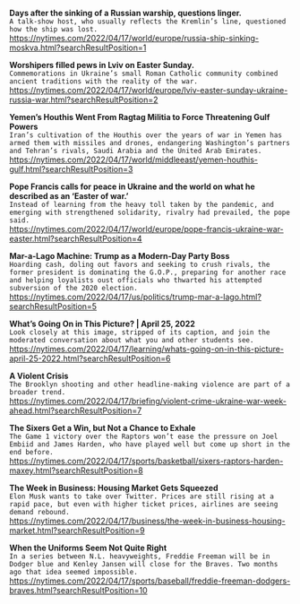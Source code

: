 **Days after the sinking of a Russian warship, questions linger.**\
`A talk-show host, who usually reflects the Kremlin’s line, questioned how the ship was lost.`\
https://nytimes.com/2022/04/17/world/europe/russia-ship-sinking-moskva.html?searchResultPosition=1

**Worshipers filled pews in Lviv on Easter Sunday.**\
`Commemorations in Ukraine’s small Roman Catholic community combined ancient traditions with the reality of the war.`\
https://nytimes.com/2022/04/17/world/europe/lviv-easter-sunday-ukraine-russia-war.html?searchResultPosition=2

**Yemen’s Houthis Went From Ragtag Militia to Force Threatening Gulf Powers**\
`Iran’s cultivation of the Houthis over the years of war in Yemen has armed them with missiles and drones, endangering Washington’s partners and Tehran’s rivals, Saudi Arabia and the United Arab Emirates.`\
https://nytimes.com/2022/04/17/world/middleeast/yemen-houthis-gulf.html?searchResultPosition=3

**Pope Francis calls for peace in Ukraine and the world on what he described as an ‘Easter of war.’**\
`Instead of learning from the heavy toll taken by the pandemic, and emerging with strengthened solidarity, rivalry had prevailed, the pope said.`\
https://nytimes.com/2022/04/17/world/europe/pope-francis-ukraine-war-easter.html?searchResultPosition=4

**Mar-a-Lago Machine: Trump as a Modern-Day Party Boss**\
`Hoarding cash, doling out favors and seeking to crush rivals, the former president is dominating the G.O.P., preparing for another race and helping loyalists oust officials who thwarted his attempted subversion of the 2020 election.`\
https://nytimes.com/2022/04/17/us/politics/trump-mar-a-lago.html?searchResultPosition=5

**What’s Going On in This Picture? | April 25, 2022**\
`Look closely at this image, stripped of its caption, and join the moderated conversation about what you and other students see.`\
https://nytimes.com/2022/04/17/learning/whats-going-on-in-this-picture-april-25-2022.html?searchResultPosition=6

**A Violent Crisis**\
`The Brooklyn shooting and other headline-making violence are part of a broader trend.`\
https://nytimes.com/2022/04/17/briefing/violent-crime-ukraine-war-week-ahead.html?searchResultPosition=7

**The Sixers Get a Win, but Not a Chance to Exhale**\
`The Game 1 victory over the Raptors won’t ease the pressure on Joel Embiid and James Harden, who have played well but come up short in the end before.`\
https://nytimes.com/2022/04/17/sports/basketball/sixers-raptors-harden-maxey.html?searchResultPosition=8

**The Week in Business: Housing Market Gets Squeezed**\
`Elon Musk wants to take over Twitter. Prices are still rising at a rapid pace, but even with higher ticket prices, airlines are seeing demand rebound.`\
https://nytimes.com/2022/04/17/business/the-week-in-business-housing-market.html?searchResultPosition=9

**When the Uniforms Seem Not Quite Right**\
`In a series between N.L. heavyweights, Freddie Freeman will be in Dodger blue and Kenley Jansen will close for the Braves. Two months ago that idea seemed impossible.`\
https://nytimes.com/2022/04/17/sports/baseball/freddie-freeman-dodgers-braves.html?searchResultPosition=10

